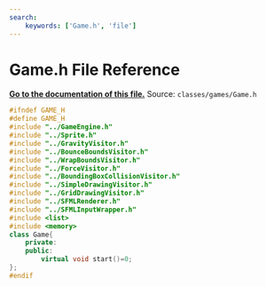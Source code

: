 ```yaml
---
search:
    keywords: ['Game.h', 'file']
---
```


# Game.h File Reference

**[Go to the documentation of this file.](_game_8h.md)**
Source: `classes/games/Game.h`

    
    
    
    
    
    
    
    
    
    
    
    
    
    
    
    
    
    
    
    
    
    
```cpp
#ifndef GAME_H
#define GAME_H
#include "../GameEngine.h"
#include "../Sprite.h"
#include "../GravityVisitor.h"
#include "../BounceBoundsVisitor.h"
#include "../WrapBoundsVisitor.h"
#include "../ForceVisitor.h"
#include "../BoundingBoxCollisionVisitor.h"
#include "../SimpleDrawingVisitor.h"
#include "../GridDrawingVisitor.h"
#include "../SFMLRenderer.h"
#include "../SFMLInputWrapper.h"
#include <list>
#include <memory>
class Game{
    private:
    public:
        virtual void start()=0;
};
#endif
```


    
  
